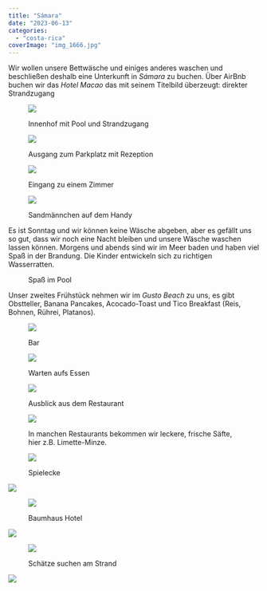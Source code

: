 ```yaml
---
title: "Sámara"
date: "2023-06-13"
categories: 
  - "costa-rica"
coverImage: "img_1666.jpg"
---
```


Wir wollen unsere Bettwäsche und einiges anderes waschen und beschließen deshalb eine Unterkunft in _Sámara_ zu buchen. Über AirBnb buchen wir das _Hotel Macao_ das mit seinem Titelbild überzeugt: direkter Strandzugang

<figure>

![](https://hafenstrand.wordpress.com/wp-content/uploads/2023/06/img_1666.jpg?w=1024)

<figcaption>

Innenhof mit Pool und Strandzugang

</figcaption>

</figure>

<figure>

![](https://hafenstrand.wordpress.com/wp-content/uploads/2023/06/img_1667.jpg?w=1024)

<figcaption>

Ausgang zum Parkplatz mit Rezeption

</figcaption>

</figure>

<figure>

![](https://hafenstrand.wordpress.com/wp-content/uploads/2023/06/img_1687.jpg?w=768)

<figcaption>

Eingang zu einem Zimmer

</figcaption>

</figure>

<figure>

![](https://hafenstrand.wordpress.com/wp-content/uploads/2023/06/img_4721.jpg?w=1024)

<figcaption>

Sandmännchen auf dem Handy

</figcaption>

</figure>

Es ist Sonntag und wir können keine Wäsche abgeben, aber es gefällt uns so gut, dass wir noch eine Nacht bleiben und unsere Wäsche waschen lassen können. Morgens und abends sind wir im Meer baden und haben viel Spaß in der Brandung. Die Kinder entwickeln sich zu richtigen Wasserratten.

<figure>

<figcaption>

Spaß im Pool

</figcaption>



</figure>

Unser zweites Frühstück nehmen wir im _Gusto Beach_ zu uns, es gibt Obstteller, Banana Pancakes, Acocado-Toast und Tico Breakfast (Reis, Bohnen, Rührei, Platanos).

<figure>

![](https://hafenstrand.wordpress.com/wp-content/uploads/2023/06/img_1642.jpg?w=1024)

<figcaption>

Bar

</figcaption>

</figure>

<figure>

![](https://hafenstrand.wordpress.com/wp-content/uploads/2023/06/img_1608.jpg?w=768)

<figcaption>

Warten aufs Essen

</figcaption>

</figure>

<figure>

![](https://hafenstrand.wordpress.com/wp-content/uploads/2023/06/img_1698.jpg?w=1024)

<figcaption>

Ausblick aus dem Restaurant

</figcaption>

</figure>

<figure>

![](https://hafenstrand.wordpress.com/wp-content/uploads/2023/06/img_1700.jpg?w=1024)

<figcaption>

In manchen Restaurants bekommen wir leckere, frische Säfte, hier z.B. Limette-Minze.

</figcaption>

</figure>

<figure>

![](https://hafenstrand.wordpress.com/wp-content/uploads/2023/06/img_1706.jpg?w=1024)

<figcaption>

Spielecke

</figcaption>

</figure>

![](https://hafenstrand.wordpress.com/wp-content/uploads/2023/06/img_1702.jpg?w=1024)

<figure>

![](https://hafenstrand.wordpress.com/wp-content/uploads/2023/06/img_1644.jpg?w=1024)

<figcaption>

Baumhaus Hotel

</figcaption>

</figure>

![](https://hafenstrand.wordpress.com/wp-content/uploads/2023/06/img_1661.jpg?w=1024)

<figure>

![](https://hafenstrand.wordpress.com/wp-content/uploads/2023/06/img_1683.jpg?w=1024)

<figcaption>

Schätze suchen am Strand

</figcaption>

</figure>

![](https://hafenstrand.wordpress.com/wp-content/uploads/2023/06/img_1677.jpg?w=1024)
